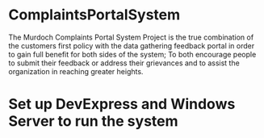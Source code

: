 # ComplaintsPortalSystem
The Murdoch Complaints Portal System Project is the true combination of the customers first policy with the data gathering feedback portal in order to gain full benefit for both sides of the system; To both encourage people to submit their feedback or address their grievances and to assist the organization in reaching greater heights.
# Set up DevExpress and Windows Server to run the system
